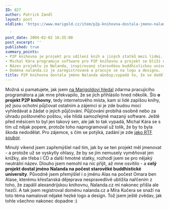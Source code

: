 ```yaml
---
ID: 827
author: Patrick Zandl
layout: post
oldlink: 'https://www.marigold.cz/item/p2p-knihovna-dostala-jmeno-nalanda-a-vypada-to-ze-se-dodela

  '
post_date: 2004-02-02 16:35:00
post_excerpt: ''
published: true
summary_points:
- P2P knihovna je projekt pro sdílení knih a jiných statků mezi lidmi.
- Michal Kára programuje software pro P2P knihovnu a projekt se blíží dokončení.
- Název projektu je Nalanda, inspirovaný starověkou buddhistickou univerzitou.
- Doména nalanda.cz je zaregistrovaná a pracuje se na logu a designu.
title: P2P knihovna dostala jméno Nalanda a&nbsp;vypadá to, že se dodělá&#8230;
---
```


<p>
Možná si pamatujete, jak jsem <A href="/zprava.html?id=26268">na Marigoldovi hledal</A> zdarma pracujícího programátora a jak mne překvapilo, že se jich přihlásilo hned několik. Šlo <STRONG>o projekt P2P knihovny</STRONG>, tedy internetového místa, kam si lidé zapíšou knihy, jež jsou ochotni půjčovat ostatním a zájemci si je zde budou moci vyhledávat a žádat o jejich půjčování. Půjčování probíhá osobně nebo za úhradu poštovného poštou, vše hlídá samozřejmě mazaný software. Ještě před měsícem to byl jen takový sen, ale jak to tak vypadá, Michal Kára se s tím už nějak popere, protože toho naprogramoval už tolik, že by to byla škoda nedodělat. Pro zájemce, s čím se potýká, zadání je zde&#160;<A href="http://www.marigold.cz/priloha/P2Pknihovna.rtf">jako RTF soubor</A>.</p>

<p>
Minulý víkend jsem zapřemýšlel nad tím, jak by se ten projekt měl jmenovat - a protože už se vyskytly ohlasy, že by se jím nemusely vyměňovat jen knížky, ale třeba i CD a další hmotné statky, rozhodl jsem se pro nějaký neutrální název. Dlouho jsem nemohl na nic přijít, až mne osvítilo - a <STRONG>celý projekt dostal jméno Nalanda na počest starověké buddhistické university</STRONG>. Původně jsem přemýšlel i o jménu Alas na počest Omara ben Alase, kterému křesťanská dějeprava nespravedlivě ublížila nařčením z toho, že zapálil alexandrijskou knihovnu, Nalanda.cz mi nakonec přišla ale hezčí. A tak jsem registroval doménu nalanda.cz a Míra Kučera&#160;se snaží na toto téma namalovat nějaké hezké logo a design. Tož jsem ještě zvědav, jak tohle všechno nakonec dopadne :)</p>